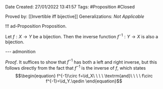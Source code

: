 <br />
<br />

Date Created: 27/01/2022 13:41:57
Tags: #Proposition #Closed 

Proved by: [[Invertible iff bijective]]
Generalizations: _Not Applicable_

!!! ad-Proposition Proposition.

Let $f:X\to Y$ be a bijection. Then the inverse function $f^{-1}:Y\to X$ is also a bijection.

--- admonition

_Proof_. It suffices to show that $f^{-1}$ has both a left and right inverse, but this follows directly from the fact that $f^{-1}$ is the inverse of $f$, which states
$$\begin{equation}
    f^{-1}\circ f=\id_X\ \ \ \ \textrm{and}\ \ \ \ f\circ f^{-1}=\id_Y.\qedin
\end{equation}$$
